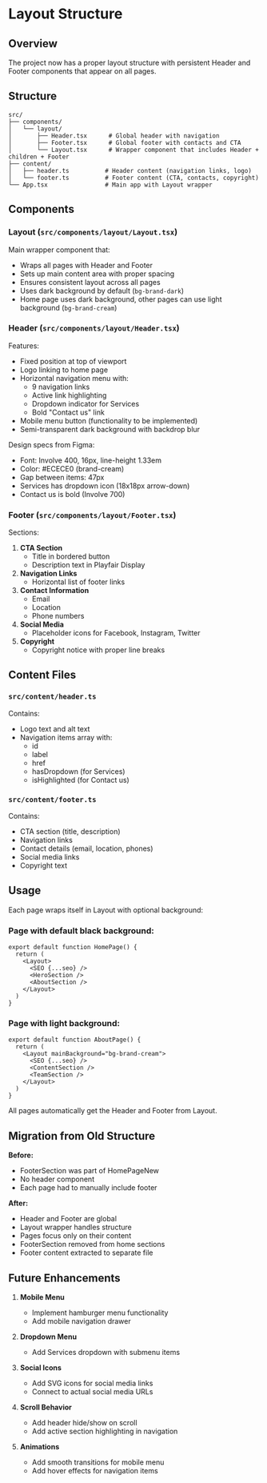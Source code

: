 # Layout Structure

## Overview

The project now has a proper layout structure with persistent Header and Footer components that appear on all pages.

## Structure

```
src/
├── components/
│   └── layout/
│       ├── Header.tsx      # Global header with navigation
│       ├── Footer.tsx      # Global footer with contacts and CTA
│       └── Layout.tsx      # Wrapper component that includes Header + children + Footer
├── content/
│   ├── header.ts          # Header content (navigation links, logo)
│   └── footer.ts          # Footer content (CTA, contacts, copyright)
└── App.tsx                # Main app with Layout wrapper
```

## Components

### Layout (`src/components/layout/Layout.tsx`)

Main wrapper component that:
- Wraps all pages with Header and Footer
- Sets up main content area with proper spacing
- Ensures consistent layout across all pages
- Uses dark background by default (`bg-brand-dark`)
- Home page uses dark background, other pages can use light background (`bg-brand-cream`)

### Header (`src/components/layout/Header.tsx`)

Features:
- Fixed position at top of viewport
- Logo linking to home page
- Horizontal navigation menu with:
  - 9 navigation links
  - Active link highlighting
  - Dropdown indicator for Services
  - Bold "Contact us" link
- Mobile menu button (functionality to be implemented)
- Semi-transparent dark background with backdrop blur

Design specs from Figma:
- Font: Involve 400, 16px, line-height 1.33em
- Color: #ECECE0 (brand-cream)
- Gap between items: 47px
- Services has dropdown icon (18x18px arrow-down)
- Contact us is bold (Involve 700)

### Footer (`src/components/layout/Footer.tsx`)

Sections:
1. **CTA Section**
   - Title in bordered button
   - Description text in Playfair Display
2. **Navigation Links**
   - Horizontal list of footer links
3. **Contact Information**
   - Email
   - Location
   - Phone numbers
4. **Social Media**
   - Placeholder icons for Facebook, Instagram, Twitter
5. **Copyright**
   - Copyright notice with proper line breaks

## Content Files

### `src/content/header.ts`

Contains:
- Logo text and alt text
- Navigation items array with:
  - id
  - label
  - href
  - hasDropdown (for Services)
  - isHighlighted (for Contact us)

### `src/content/footer.ts`

Contains:
- CTA section (title, description)
- Navigation links
- Contact details (email, location, phones)
- Social media links
- Copyright text

## Usage

Each page wraps itself in Layout with optional background:

### Page with default black background:
```tsx
export default function HomePage() {
  return (
    <Layout>
      <SEO {...seo} />
      <HeroSection />
      <AboutSection />
    </Layout>
  )
}
```

### Page with light background:
```tsx
export default function AboutPage() {
  return (
    <Layout mainBackground="bg-brand-cream">
      <SEO {...seo} />
      <ContentSection />
      <TeamSection />
    </Layout>
  )
}
```

All pages automatically get the Header and Footer from Layout.

## Migration from Old Structure

**Before:**
- FooterSection was part of HomePageNew
- No header component
- Each page had to manually include footer

**After:**
- Header and Footer are global
- Layout wrapper handles structure
- Pages focus only on their content
- FooterSection removed from home sections
- Footer content extracted to separate file

## Future Enhancements

1. **Mobile Menu**
   - Implement hamburger menu functionality
   - Add mobile navigation drawer

2. **Dropdown Menu**
   - Add Services dropdown with submenu items

3. **Social Icons**
   - Add SVG icons for social media links
   - Connect to actual social media URLs

4. **Scroll Behavior**
   - Add header hide/show on scroll
   - Add active section highlighting in navigation

5. **Animations**
   - Add smooth transitions for mobile menu
   - Add hover effects for navigation items

